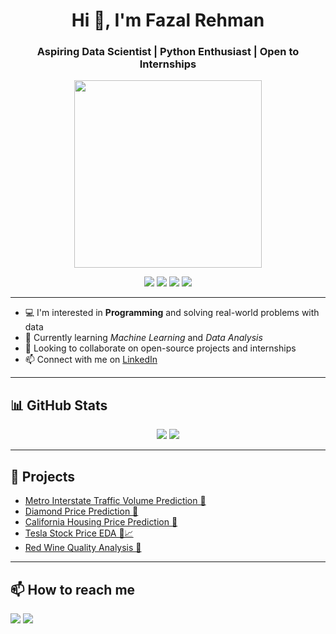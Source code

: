 <h1 align="center">Hi 👋, I'm Fazal Rehman</h1>
<h3 align="center">Aspiring Data Scientist | Python Enthusiast | Open to Internships</h3>

<!-- Dancing Iron Man GIF -->
<p align="center">
  <img src="https://media.giphy.com/media/xT9IgIc0lryrxvqVGM/giphy.gif" width="300"/>
</p>

<!-- Tech badges -->
<p align="center">
  <img src="https://img.shields.io/badge/Python-3776AB?style=for-the-badge&logo=python&logoColor=white" />
  <img src="https://img.shields.io/badge/Jupyter-F37626?style=for-the-badge&logo=jupyter&logoColor=white" />
  <img src="https://img.shields.io/badge/NumPy-013243?style=for-the-badge&logo=numpy&logoColor=white" />
  <img src="https://img.shields.io/badge/Pandas-150458?style=for-the-badge&logo=pandas&logoColor=white" />
</p>

---

- 💻 I'm interested in <strong>Programming</strong> and solving real-world problems with data  
- 🌱 Currently learning <em>Machine Learning</em> and <em>Data Analysis</em>  
- 🤝 Looking to collaborate on open-source projects and internships  
- 📫 Connect with me on [LinkedIn](https://www.linkedin.com/in/fazal-rehman-83a294263/)  

---


<h2>📊 GitHub Stats</h2>

<p align="center">
  <img src="https://github-readme-stats.vercel.app/api?username=FazalRehman26&show_icons=true&theme=radical" />
  <img src="https://github-readme-streak-stats.herokuapp.com/?user=FazalRehman26&theme=radical" />
</p>

---

<h2>🚀 Projects</h2>

<ul>
  <li><a href="https://lnkd.in/gFrtWikF">Metro Interstate Traffic Volume Prediction 🚗</a></li>
  <li><a href="https://github.com/FazalRehman26/DiamondPricePrediction3">Diamond Price Prediction 💎</a></li>
  <li><a href="https://github.com/FazalRehman26/California-Housing-Price-Prediction">California Housing Price Prediction 🏡</a></li>
  <li><a href="https://github.com/FazalRehman26/EDA-Tesla-stock-price">Tesla Stock Price EDA 🚗📈</a></li>
  <li><a href="https://github.com/FazalRehman26/EDA-Redwine-Quality">Red Wine Quality Analysis 🍷</a></li>
</ul>

---

<h2>📫 How to reach me</h2>

<p>
  <a href="mailto:fazal.rehman05m@gmail.com"><img src="https://img.shields.io/badge/Gmail-D14836?style=for-the-badge&logo=gmail&logoColor=white"></a>
  <a href="https://www.linkedin.com/in/fazal-rehman-83a294263/"><img src="https://img.shields.io/badge/LinkedIn-blue?style=for-the-badge&logo=linkedin&logoColor=white"></a>
</p>


<!---
FazalRehman26/FazalRehman26 is a ✨ special ✨ repository because its `README.md` (this file) appears on your GitHub profile.
You can click the Preview link to take a look at your changes.
--->
